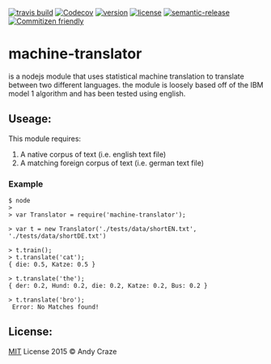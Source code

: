 [![travis build](https://img.shields.io/travis/accraze/machine-translator.svg)](https://travis-ci.org/accraze/machine-translator)
[![Codecov](https://img.shields.io/codecov/c/github/accraze/machine-translator.svg)](https://codecov.io/github/accraze/machine-translator)
[![version](https://img.shields.io/npm/v/machine-translator.svg)](https://www.npmjs.com/package/machine-translator)
[![license](https://img.shields.io/npm/l/machine-translator.svg)](https://www.npmjs.com/package/machine-translator)
[![semantic-release](https://img.shields.io/badge/%20%20%F0%9F%93%A6%F0%9F%9A%80-semantic--release-e10079.svg)](https://github.com/semantic-release/semantic-release)
[![Commitizen friendly](https://img.shields.io/badge/commitizen-friendly-brightgreen.svg)](http://commitizen.github.io/cz-cli/)
# machine-translator
is a nodejs module that uses statistical machine translation to translate between two different languages. the module is loosely based off of the IBM model 1 algorithm and has been tested using english.

## Useage:
This module requires:

1. A native corpus of text (i.e. english text file)
2. A matching foreign corpus of text (i.e. german text file)

### Example
```
$ node
>
> var Translator = require('machine-translator');

> var t = new Translator('./tests/data/shortEN.txt', './tests/data/shortDE.txt')

> t.train();
> t.translate('cat');
{ die: 0.5, Katze: 0.5 }

> t.translate('the');
{ der: 0.2, Hund: 0.2, die: 0.2, Katze: 0.2, Bus: 0.2 }

> t.translate('bro');
 Error: No Matches found!

```


## License:
[MIT](https://github.com/accraze/machine-translator/blob/master/LICENSE) License 2015 © Andy Craze
